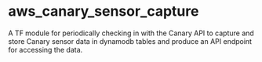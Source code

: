 # aws_canary_sensor_capture
A TF module for periodically checking in with the Canary API to capture and store Canary sensor data in dynamodb tables and produce an API endpoint for accessing the data.
